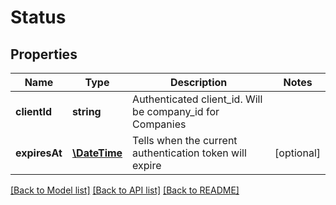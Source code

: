 # Status

## Properties
Name | Type | Description | Notes
------------ | ------------- | ------------- | -------------
**clientId** | **string** | Authenticated client_id. Will be company_id for Companies | 
**expiresAt** | [**\DateTime**](\DateTime.md) | Tells when the current authentication token will expire | [optional] 

[[Back to Model list]](../README.md#documentation-for-models) [[Back to API list]](../README.md#documentation-for-api-endpoints) [[Back to README]](../README.md)


